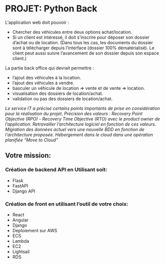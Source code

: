# PROJET: Python Back

L'application web doit pouvoir :
  - Chercher des véhicules entre deux options achat/location.  
  - Si un client est intéressé, il doit s’inscrire pour déposer son dossier d’achat ou de location. 
(Dans tous les cas, les documents du dossier sont à télécharger depuis l’interface (dossier 100% dématérialisé). Le client peut aussi suivre l’avancement de son dossier depuis son espace client.)  

La partie back office qui devrait permettre :
  - l’ajout des véhicules à la location.
  - l’ajout des véhicules à vendre.
  - basculer un véhicule de location => vente et de vente => location. 
  - visualisation des dossiers de location/achat.
  - validation ou pas des dossiers de location/achat.

*Le service IT a précisé certains points importants de prise en considération pour la réalisation du projet. 
Précision des valeurs : Recovery Point Objective (RPO) - Recovery Time Objective (RTO) avec le product owner de l’application.
Retravailler l’architecture logiciel en fonction de ces valeurs.
Migration des données actuel vers une nouvelle BDD en fonction de l'architecture proposée.
Hébergement dans le cloud dans une opération planifiée “Move to Cloud”*

## Votre mission:
### Création de backend API en Utilisant soit: 
  - Flask
  - FastAPI
  - Django API

### Création de front en utilisant l’outil de votre choix:
  - React
  - Angular
  - Django
  - Deploiement sur AWS
  - ECS
  - Lambda
  - EC2
  - Lightsail
  - RDS
